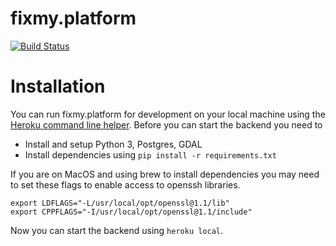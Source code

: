 # fixmy.platform

[![Build Status](https://semaphoreci.com/api/v1/hekele/fixmy-platform/branches/master/badge.svg)](https://semaphoreci.com/hekele/fixmy-platform)

# Installation

You can run fixmy.platform for development on your local machine using the 
[Heroku command line helper](https://devcenter.heroku.com/articles/heroku-cli#download-and-install). Before
you can start the backend you need to

- Install and setup Python 3, Postgres, GDAL
- Install dependencies using `pip install -r requirements.txt`

If you are on MacOS and using brew to install dependencies you may need to set 
these flags to enable access to openssh libraries.

```
export LDFLAGS="-L/usr/local/opt/openssl@1.1/lib"
export CPPFLAGS="-I/usr/local/opt/openssl@1.1/include"
```

Now you can start the backend using `heroku local`.